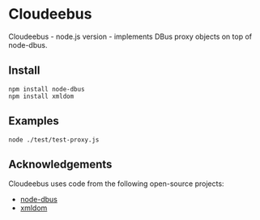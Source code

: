 
Cloudeebus
==========

Cloudeebus - node.js version - implements DBus proxy objects on
top of node-dbus.

Install
-------

    npm install node-dbus
    npm install xmldom


Examples
--------

    node ./test/test-proxy.js 


Acknowledgements
----------------

Cloudeebus uses code from the following open-source projects:

  * [node-dbus](https://npmjs.org/package/node-dbus)
  * [xmldom](https://npmjs.org/package/xmldom)
